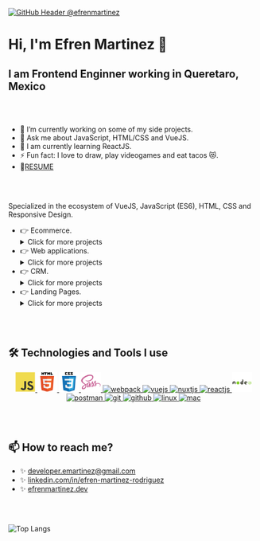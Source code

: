 [![GitHub Header @efrenmartinez](https://github.com/efrenmartinez/efrenmartinez/blob/master/assets/linkedin.png)](http://www.efrenmartinez.dev/)
# Hi, I'm Efren Martinez 👋

## I am Frontend Enginner working in Queretaro, Mexico

<br>
<br>

- 🔭 I’m currently working on some of my side projects.
- 💬 Ask me about JavaScript, HTML/CSS and VueJS.
- 🧠 I am currently learning ReactJS.
- ⚡ Fun fact: I love to draw, play videogames and eat tacos 😻.
- 📝[RESUME](https://efrenmartinez.dev//efren_martinez_rodriguez.pdf)

<br>
<br>

Specialized in the ecosystem of VueJS, JavaScript (ES6), HTML, CSS and Responsive Design.

- 👉 Ecommerce.
    <details>
    <summary>Click for more projects</summary>
    <ul>
    <li>
    <a href="https://ordiexpress.com/" target="_blank">ordiexpress.com</a>
    </li>
    <li>
    <a href="https://store.bticino.com.mx/" target="_blank">store.bticino.com.mx</a>
    </li>
    </ul>
    </details>
- 👉 Web applications.
    <details>
    <summary>Click for more projects</summary>
    <ul>
    <li>
    <a href="https://www.suzuki.com.mx/autos" target="_blank">suzuki.com.mx/autos</a>
    </li>
    </ul>
    </details>
- 👉 CRM.
    <details>
    <summary>Click for more projects</summary>
    <ul>
    <li>
    <a href="https://bts-adm.netnet.mx/#/login" target="_blank">bts-adm.netnet.mx/#/login</a>
    </li>
    </ul>
    </details>
- 👉 Landing Pages.
    <details>
    <summary>Click for more projects</summary>
    <ul>
    <li>
    <a href="https://efrenmartinez.dev" target="_blank">efrenmartinez.dev</a>
    </li>
    </ul>
    </details>


<br>
<br>

## 🛠️ Technologies and Tools I use
<p align="center">
<a href="https://developer.mozilla.org/en-US/docs/Web/JavaScript" target="_blank"> <img src="https://raw.githubusercontent.com/devicons/devicon/master/icons/javascript/javascript-original.svg" alt="javascript" width="40" height="40"/> </a>
<a href="https://www.w3.org/html/" target="_blank"> <img src="https://raw.githubusercontent.com/devicons/devicon/master/icons/html5/html5-original-wordmark.svg" alt="html5" width="40" height="40"/> </a>
<a href="https://www.w3schools.com/css/" target="_blank"> <img src="https://raw.githubusercontent.com/devicons/devicon/master/icons/css3/css3-original-wordmark.svg" alt="css3" width="40" height="40"/> </a>
<a href="https://sass-lang.com" target="_blank"> <img src="https://raw.githubusercontent.com/devicons/devicon/master/icons/sass/sass-original.svg" alt="sass" width="40" height="40"/> </a>
<a href="#" target="_blank"> <img src="https://www.vectorlogo.zone/logos/js_webpack/js_webpack-icon.svg" alt="webpack" width="40" height="40"/> </a>
<a href="https://vuejs.org/" target="_blank"> <img src="https://www.vectorlogo.zone/logos/vuejs/vuejs-icon.svg" alt="vuejs" width="40" height="40"/> </a>
<a href="#" target="_blank"> <img src="https://www.vectorlogo.zone/logos/nuxtjs/nuxtjs-icon.svg" alt="nuxtjs" width="40" height="40"/> </a>
<a href="#" target="_blank"> <img src="https://www.vectorlogo.zone/logos/reactjs/reactjs-icon.svg" alt="reactjs" width="40" height="40"/> </a>
<a href="https://nodejs.org" target="_blank"> <img src="https://raw.githubusercontent.com/devicons/devicon/master/icons/nodejs/nodejs-original-wordmark.svg" alt="nodejs" width="40" height="40"/> </a>
<a href="https://www.postman.com/" target="_blank"> <img src="https://www.vectorlogo.zone/logos/getpostman/getpostman-icon.svg" alt="postman" width="40" height="40"/> </a>
<a href="https://git-scm.com/" target="_blank"> <img src="https://www.vectorlogo.zone/logos/git-scm/git-scm-icon.svg" alt="git" width="40" height="40"/> </a>
<a href="https://github.com/efrenmartinez" target="_blank"> <img src="https://www.vectorlogo.zone/logos/github/github-icon.svg" alt="github" width="40" height="40"/> </a>
<a href="#" target="_blank"> <img src="https://www.vectorlogo.zone/logos/linux/linux-icon.svg" alt="linux" width="40" height="40"/> </a>
<a href="#" target="_blank"> <img src="https://www.vectorlogo.zone/logos/apple/apple-icon.svg" alt="mac" width="40" height="40"/> </a>
</p>

<br>
<br>

## 📫 How to reach me?

- ✨ [developer.emartinez@gmail.com](mailto:developer.emartinez@gmail.com)
- ✨ [linkedin.com/in/efren-martinez-rodriguez](https://www.linkedin.com/in/efren-martinez-rodriguez/)
- ✨ [efrenmartinez.dev](https://efrenmartinez.dev)

<br>
<br>

![Top Langs](https://github-readme-stats.vercel.app/api/top-langs/?username=efrenmartinez&layout=compact&title_color=007bff&text_color=e7e7e7&icon_color=007bff&bg_color=171c28)